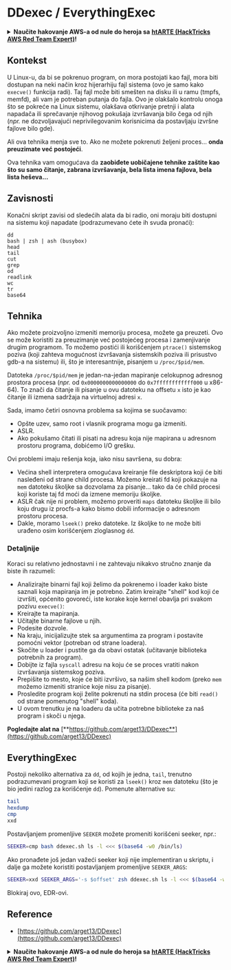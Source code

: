 # DDexec / EverythingExec

<details>

<summary><strong>Naučite hakovanje AWS-a od nule do heroja sa</strong> <a href="https://training.hacktricks.xyz/courses/arte"><strong>htARTE (HackTricks AWS Red Team Expert)</strong></a><strong>!</strong></summary>

Drugi načini podrške HackTricks-u:

* Ako želite da vidite **vašu kompaniju reklamiranu na HackTricks-u** ili **preuzmete HackTricks u PDF formatu** proverite [**SUBSCRIPTION PLANS**](https://github.com/sponsors/carlospolop)!
* Nabavite [**zvanični PEASS & HackTricks swag**](https://peass.creator-spring.com)
* Otkrijte [**The PEASS Family**](https://opensea.io/collection/the-peass-family), našu kolekciju ekskluzivnih [**NFT-ova**](https://opensea.io/collection/the-peass-family)
* **Pridružite se** 💬 [**Discord grupi**](https://discord.gg/hRep4RUj7f) ili [**telegram grupi**](https://t.me/peass) ili nas **pratite** na **Twitter-u** 🐦 [**@hacktricks_live**](https://twitter.com/hacktricks_live)**.**
* **Podelite svoje hakovanje trikove slanjem PR-ova na** [**HackTricks**](https://github.com/carlospolop/hacktricks) i [**HackTricks Cloud**](https://github.com/carlospolop/hacktricks-cloud) github repozitorijume.

</details>

## Kontekst

U Linux-u, da bi se pokrenuo program, on mora postojati kao fajl, mora biti dostupan na neki način kroz hijerarhiju fajl sistema (ovo je samo kako `execve()` funkcija radi). Taj fajl može biti smešten na disku ili u ramu (tmpfs, memfd), ali vam je potreban putanja do fajla. Ovo je olakšalo kontrolu onoga što se pokreće na Linux sistemu, olakšava otkrivanje pretnji i alata napadača ili sprečavanje njihovog pokušaja izvršavanja bilo čega od njih (_npr._ ne dozvoljavajući neprivilegovanim korisnicima da postavljaju izvršne fajlove bilo gde).

Ali ova tehnika menja sve to. Ako ne možete pokrenuti željeni proces... **onda preuzimate već postojeći**.

Ova tehnika vam omogućava da **zaobiđete uobičajene tehnike zaštite kao što su samo čitanje, zabrana izvršavanja, bela lista imena fajlova, bela lista heševa...**

## Zavisnosti

Konačni skript zavisi od sledećih alata da bi radio, oni moraju biti dostupni na sistemu koji napadate (podrazumevano ćete ih svuda pronaći):
```
dd
bash | zsh | ash (busybox)
head
tail
cut
grep
od
readlink
wc
tr
base64
```
## Tehnika

Ako možete proizvoljno izmeniti memoriju procesa, možete ga preuzeti. Ovo se može koristiti za preuzimanje već postojećeg procesa i zamenjivanje drugim programom. To možemo postići ili korišćenjem `ptrace()` sistemskog poziva (koji zahteva mogućnost izvršavanja sistemskih poziva ili prisustvo gdb-a na sistemu) ili, što je interesantnije, pisanjem u `/proc/$pid/mem`.

Datoteka `/proc/$pid/mem` je jedan-na-jedan mapiranje celokupnog adresnog prostora procesa (_npr._ od `0x0000000000000000` do `0x7ffffffffffff000` u x86-64). To znači da čitanje ili pisanje u ovu datoteku na offsetu `x` isto je kao čitanje ili izmena sadržaja na virtuelnoj adresi `x`.

Sada, imamo četiri osnovna problema sa kojima se suočavamo:

* Opšte uzev, samo root i vlasnik programa mogu ga izmeniti.
* ASLR.
* Ako pokušamo čitati ili pisati na adresu koja nije mapirana u adresnom prostoru programa, dobićemo I/O grešku.

Ovi problemi imaju rešenja koja, iako nisu savršena, su dobra:

* Većina shell interpretera omogućava kreiranje file deskriptora koji će biti nasleđeni od strane child procesa. Možemo kreirati fd koji pokazuje na `mem` datoteku školjke sa dozvolama za pisanje... tako da će child procesi koji koriste taj fd moći da izmene memoriju školjke.
* ASLR čak nije ni problem, možemo proveriti `maps` datoteku školjke ili bilo koju drugu iz procfs-a kako bismo dobili informacije o adresnom prostoru procesa.
* Dakle, moramo `lseek()` preko datoteke. Iz školjke to ne može biti urađeno osim korišćenjem zloglasnog `dd`.

### Detaljnije

Koraci su relativno jednostavni i ne zahtevaju nikakvo stručno znanje da biste ih razumeli:

* Analizirajte binarni fajl koji želimo da pokrenemo i loader kako biste saznali koja mapiranja im je potrebno. Zatim kreirajte "shell" kod koji će izvršiti, općenito govoreći, iste korake koje kernel obavlja pri svakom pozivu `execve()`:
* Kreirajte ta mapiranja.
* Učitajte binarne fajlove u njih.
* Podesite dozvole.
* Na kraju, inicijalizujte stek sa argumentima za program i postavite pomoćni vektor (potreban od strane loadera).
* Skočite u loader i pustite ga da obavi ostatak (učitavanje biblioteka potrebnih za program).
* Dobijte iz fajla `syscall` adresu na koju će se proces vratiti nakon izvršavanja sistemskog poziva.
* Prepišite to mesto, koje će biti izvršivo, sa našim shell kodom (preko `mem` možemo izmeniti stranice koje nisu za pisanje).
* Prosledite program koji želite pokrenuti na stdin procesa (će biti `read()` od strane pomenutog "shell" koda).
* U ovom trenutku je na loaderu da učita potrebne biblioteke za naš program i skoči u njega.

**Pogledajte alat na** [**https://github.com/arget13/DDexec**](https://github.com/arget13/DDexec)

## EverythingExec

Postoji nekoliko alternativa za `dd`, od kojih je jedna, `tail`, trenutno podrazumevani program koji se koristi za `lseek()` kroz `mem` datoteku (što je bio jedini razlog za korišćenje `dd`). Pomenute alternative su:
```bash
tail
hexdump
cmp
xxd
```
Postavljanjem promenljive `SEEKER` možete promeniti korišćeni seeker, npr.:
```bash
SEEKER=cmp bash ddexec.sh ls -l <<< $(base64 -w0 /bin/ls)
```
Ako pronađete još jedan važeći seeker koji nije implementiran u skriptu, i dalje ga možete koristiti postavljanjem promenljive `SEEKER_ARGS`:
```bash
SEEKER=xxd SEEKER_ARGS='-s $offset' zsh ddexec.sh ls -l <<< $(base64 -w0 /bin/ls)
```
Blokiraj ovo, EDR-ovi.

## Reference
* [https://github.com/arget13/DDexec](https://github.com/arget13/DDexec)

<details>

<summary><strong>Naučite hakovanje AWS-a od nule do heroja sa</strong> <a href="https://training.hacktricks.xyz/courses/arte"><strong>htARTE (HackTricks AWS Red Team Expert)</strong></a><strong>!</strong></summary>

Drugi načini podrške HackTricks-u:

* Ako želite da vidite **vašu kompaniju oglašenu u HackTricks-u** ili **preuzmete HackTricks u PDF formatu** Proverite [**SUBSCRIPTION PLANS**](https://github.com/sponsors/carlospolop)!
* Nabavite [**zvanični PEASS & HackTricks swag**](https://peass.creator-spring.com)
* Otkrijte [**The PEASS Family**](https://opensea.io/collection/the-peass-family), našu kolekciju ekskluzivnih [**NFT-ova**](https://opensea.io/collection/the-peass-family)
* **Pridružite se** 💬 [**Discord grupi**](https://discord.gg/hRep4RUj7f) ili [**telegram grupi**](https://t.me/peass) ili nas **pratite** na **Twitter-u** 🐦 [**@hacktricks_live**](https://twitter.com/hacktricks_live)**.**
* **Podelite svoje hakovanje trikove slanjem PR-ova na** [**HackTricks**](https://github.com/carlospolop/hacktricks) i [**HackTricks Cloud**](https://github.com/carlospolop/hacktricks-cloud) github repozitorijume.

</details>
